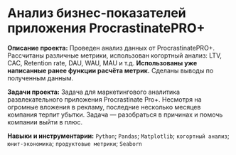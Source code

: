 # Анализ бизнес-показателей приложения ProcrastinatePRO+

**Описание проекта:**
Проведен анализ данных от ProcrastinatePRO+.
Рассчитаны различные метрики, использован когортный анализ: LTV, CAC, Retention rate, DAU, WAU, MAU и т.д. **Использованы уже написанные ранее функции расчёта метрик.** Сделаны выводы по полученным данным.

**Задачи проекта:**
Задача для маркетингового аналитика развлекательного приложения Procrastinate Pro+. Несмотря на огромные вложения в рекламу, последние несколько месяцев компания терпит убытки. Задача — разобраться в причинах и помочь компании выйти в плюс.

**Навыки и инструментарии:**
`Python`; `Pandas`; `Matplotlib`; `когортный анализ`; `юнит-экономика`; `продуктовые метрики`; `Seaborn`

